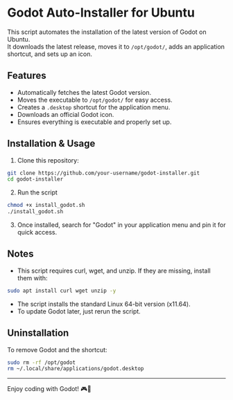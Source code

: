 # Godot Auto-Installer for Ubuntu

This script automates the installation of the latest version of Godot on Ubuntu.  
It downloads the latest release, moves it to `/opt/godot/`, adds an application shortcut, and sets up an icon.

## Features

- Automatically fetches the latest Godot version.
- Moves the executable to `/opt/godot/` for easy access.
- Creates a `.desktop` shortcut for the application menu.
- Downloads an official Godot icon.
- Ensures everything is executable and properly set up.

## Installation & Usage

1. Clone this repository:

```bash
git clone https://github.com/your-username/godot-installer.git
cd godot-installer
```

2. Run the script

```bash
chmod +x install_godot.sh
./install_godot.sh
```

3. Once installed, search for "Godot" in your application menu and pin it for quick access.

## Notes

- This script requires curl, wget, and unzip. If they are missing, install them with:

```bash
sudo apt install curl wget unzip -y
```

- The script installs the standard Linux 64-bit version (x11.64).
- To update Godot later, just rerun the script.

## Uninstallation

To remove Godot and the shortcut:

```bash
sudo rm -rf /opt/godot
rm ~/.local/share/applications/godot.desktop
```

---

Enjoy coding with Godot! 🎮🚀
